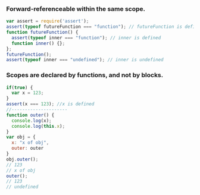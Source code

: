 ### Forward-referenceable within the same scope.

```javascript
var assert = require('assert');
assert(typeof futureFunction === "function"); // futureFunction is defined
function futureFunction() {
  assert(typeof inner === "function"); // inner is defined
  function inner() {};
};
futureFunction();
assert(typeof inner === "undefined"); // inner is undefined
```
### Scopes are declared by functions, and not by blocks.

```javascript
if(true) {
  var x = 123;
}
assert(x === 123); //x is defined
//---------------------
function outer() {
  console.log(x);
  console.log(this.x);
}
var obj = {
  x: "x of obj",
  outer: outer
}
obj.outer();
// 123
// x of obj
outer();
// 123
// undefined
```
